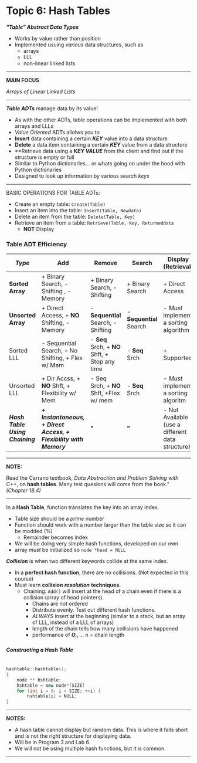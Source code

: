Topic 6: Hash Tables
====================

***"Table" Abstract Data Types***
+  Works by value rather than position
+ Implemented usuing *various* data structures, such as
  - arrays
  - LLL
  - non-linear linked lists

___

**MAIN FOCUS**

*Arrays of Linear Linked Lists*
___

***Table ADTs*** manage data by its value!
+ As with the other ADTs, table operations can be implemented with both arrays and LLLs
+ *Value Oriented* ADTs  allolws you to
+ **Insert** data containing a certain ***KEY*** value into a data structure
+ **Delete** a data item containing a certain ***KEY*** value from a data structure
+ **Retrieve data using a ***KEY VALUE*** from the client and find out if the structure is empty or full
+ Similar to Python dictionaries... or whats going on under the hood with Python dictionaries
+ Designed to look up information by various search *keys*

___
BASIC OPERATIONS FOR TABLE ADTs:

  - Create an empty table: `Create(Table)`
  - Insert an item into the table: `Insert(Table, Newdata)`
  - Delete an item from the table: `Delete(Table, Key)`
  - Retrieve an item from a table: `Retrieve(Table, Key, Returneddata`
    * **NOT** Display

### Table ADT Efficiency

|    *Type*          |                         Add                       |                Remove               |        Search             |            Display (Retrieval)         |
|--------------------|---------------------------------------------------|-------------------------------------|---------------------------|----------------------------------------|
|  **Sorted Array**  |        + Binary Search, - Shifting , - Memory     |     + Binary Search, - Shifting     |      + Binary Search      |            + Direct Access             | 
| **Unsorted Array** |    + Direct Access, + **NO** Shifting, - Memory   | - **Sequential** Search, - Shifting |  - **Sequential** Search  | - *Must* implement a sorting algorithm |
|     Sorted LLL     | - Sequential Search, + No Shifting, + Flex w/ Mem | - **Seq** Srch, + **NO** Shft, + Stop any time | - **Seq** Srch |               + Supported              |
|    Unsorted LLL    | + Dir Accss, + **NO** Shft, + Flexibility w/ Mem  |    - Seq Srch, + **NO** Shft, +Flex w/ mem     | - **Seq** Srch |	- *Must* implement a sorting algoritm  |
| ***Hash Table Using Chaining*** | ***+ Instantaneous, + Direct Access, + Flexibility with Memory*** |     **"**         |      **"**     | - Not Available (use a different data structure)|

___
**NOTE:**

Read the Carrano textbook, *Data Abstraction and Problem Solving with C++*, on **hash tables**. 
Many test quesions will come from the book." *(Chapter 18.4)*

___

In a **Hash Table**, function translates the key into an array index.
+ Table size should be a *prime* number
+ Function should work with a number larger than the table size so it can be modded (%)
  - Remainder becomes index
+ We will be doing very simple hash functions, developed on our own
+ array *must* be initialized so `node *head = NULL`

***Collision*** is when two different keywords collide at the same index.
+ In a **perfect hash function**, there are no collisions. (Not expected in this course)
+ Must learn **collision** ***resolution*** **techniques.**
  -  Chaining: `Add()` will insert at the head of a chain even if there is a collision (array of head pointers).
     * Chains are not ordered
     * Distribute evenly. Test out different hash functions.
     * *ALWAYS* insert at the beginning (similar to a stack, but an array of LLL, instead of a LLL of arrays)
     * length of the chain tells how many collisions have happened
     * performance of ***O***<sub>n</sub> ... n = chain length

##### Constructing a Hash Table

```c++

hashtable::hashtable();
{
	node ** hshtable;
	hshtable = new node*[SIZE]
	for (int i = 0; i < SIZE; ++i) {
		hshtable[i] = NULL;
}

```

___
**NOTES:**

 * A hash table cannot display but random data. This is where it falls short and is not the right structure for displaying data.
 * Will be in Program 3 and Lab 6.
 * We will not be using multiple hash functions, but it is common.
___


